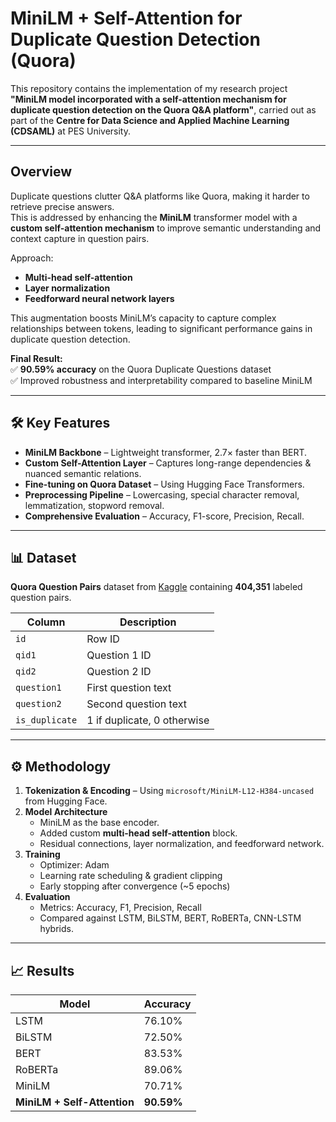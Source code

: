 # MiniLM + Self-Attention for Duplicate Question Detection (Quora)

This repository contains the implementation of my research project **"MiniLM model incorporated with a self-attention mechanism for duplicate question detection on the Quora Q&A platform"**, carried out as part of the **Centre for Data Science and Applied Machine Learning (CDSAML)** at PES University.

---

## Overview

Duplicate questions clutter Q&A platforms like Quora, making it harder to retrieve precise answers.  
This is addressed by enhancing the **MiniLM** transformer model with a **custom self-attention mechanism** to improve semantic understanding and context capture in question pairs.

Approach:
- **Multi-head self-attention**
- **Layer normalization**
- **Feedforward neural network layers**

This augmentation boosts MiniLM’s capacity to capture complex relationships between tokens, leading to significant performance gains in duplicate question detection.

**Final Result:**  
✅ **90.59% accuracy** on the Quora Duplicate Questions dataset  
✅ Improved robustness and interpretability compared to baseline MiniLM

---

## 🛠️ Key Features

- **MiniLM Backbone** – Lightweight transformer, 2.7× faster than BERT.
- **Custom Self-Attention Layer** – Captures long-range dependencies & nuanced semantic relations.
- **Fine-tuning on Quora Dataset** – Using Hugging Face Transformers.
- **Preprocessing Pipeline** – Lowercasing, special character removal, lemmatization, stopword removal.
- **Comprehensive Evaluation** – Accuracy, F1-score, Precision, Recall.

---

## 📊 Dataset

**Quora Question Pairs** dataset from [Kaggle](https://www.kaggle.com/datasets/quora/question-pairs-dataset) containing **404,351** labeled question pairs.

| Column       | Description                                          |
|--------------|------------------------------------------------------|
| `id`         | Row ID                                                |
| `qid1`       | Question 1 ID                                         |
| `qid2`       | Question 2 ID                                         |
| `question1`  | First question text                                   |
| `question2`  | Second question text                                  |
| `is_duplicate` | 1 if duplicate, 0 otherwise                         |

---

## ⚙️ Methodology

1. **Tokenization & Encoding** – Using `microsoft/MiniLM-L12-H384-uncased` from Hugging Face.
2. **Model Architecture**  
   - MiniLM as the base encoder.
   - Added custom **multi-head self-attention** block.
   - Residual connections, layer normalization, and feedforward network.
3. **Training**  
   - Optimizer: Adam
   - Learning rate scheduling & gradient clipping
   - Early stopping after convergence (~5 epochs)
4. **Evaluation**  
   - Metrics: Accuracy, F1, Precision, Recall
   - Compared against LSTM, BiLSTM, BERT, RoBERTa, CNN-LSTM hybrids.

---

## 📈 Results

| Model                          | Accuracy  |
|--------------------------------|-----------|
| LSTM                           | 76.10%    |
| BiLSTM                         | 72.50%    |
| BERT                           | 83.53%    |
| RoBERTa                        | 89.06%    |
| MiniLM                         | 70.71%    |
| **MiniLM + Self-Attention**    | **90.59%**|


